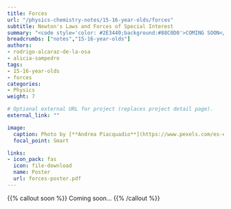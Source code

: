 ```yaml
---
title: Forces
url: "/physics-chemistry-notes/15-16-year-olds/forces"
subtitle: Newton's Laws and Forces of Special Interest
summary: "<code style='color: #2E3440;background:#88C0D0'>COMING SOON</code> <br> Newton's Laws and Forces of Special Interest."
breadcrumbs: ["notes","15-16-year-olds"]
authors:
- rodrigo-alcaraz-de-la-osa
- alicia-sampedro
tags:
- 15-16-year-olds
- forces
categories:
- Physics
weight: 7

# Optional external URL for project (replaces project detail page).
external_link: ""

image:
  caption: Photo by [**Andrea Piacquadio**](https://www.pexels.com/es-es/@olly) on [Pexels](https://www.pexels.com/es-es/)
  focal_point: Smart

links:
- icon_pack: fas
  icon: file-download
  name: Poster
  url: forces-poster.pdf
---
```


{{% callout soon %}}
Coming soon...
{{% /callout %}}
